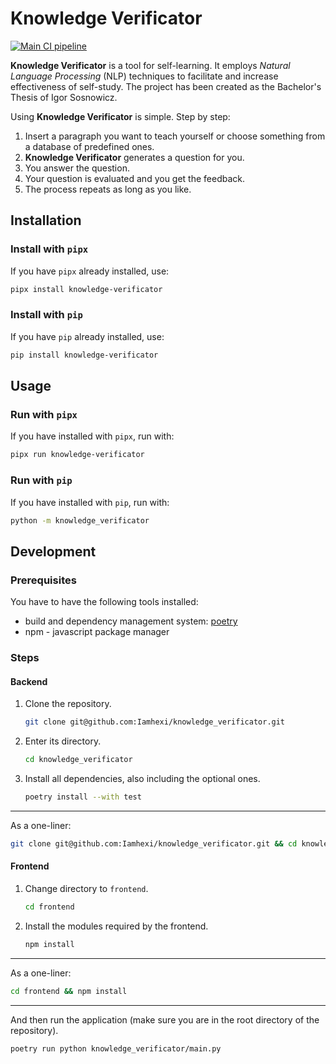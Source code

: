 # Knowledge Verificator
[![Main CI pipeline](https://github.com/Iamhexi/knowledge_verificator/actions/workflows/main.yml/badge.svg)](https://github.com/Iamhexi/knowledge_verificator/actions/workflows/main.yml)

**Knowledge Verificator** is a tool for self-learning. It employs *Natural Language Processing* (NLP) techniques to facilitate and increase effectiveness of self-study.
The project has been created as the Bachelor's Thesis of Igor Sosnowicz.

Using **Knowledge Verificator** is simple. Step by step:
1. Insert a paragraph you want to teach yourself or choose something from a database of predefined ones.
1. **Knowledge Verificator** generates a question for you.
1. You answer the question.
1. Your question is evaluated and you get the feedback.
1. The process repeats as long as you like.


## Installation

### Install with `pipx`

If you have `pipx` already installed, use:

```bash
pipx install knowledge-verificator
```

### Install with `pip`

If you have `pip` already installed, use:

```bash
pip install knowledge-verificator
```

## Usage

### Run with `pipx`

If you have installed with `pipx`, run with:

```bash
pipx run knowledge-verificator
```

### Run with `pip`

If you have installed with `pip`, run with:

```bash
python -m knowledge_verificator
```

## Development

### Prerequisites
You have to have the following tools installed:
- build and dependency management system: [poetry](https://github.com/python-poetry/poetry)
- npm - javascript package manager

### Steps

#### Backend
1. Clone the repository.
    ```bash
    git clone git@github.com:Iamhexi/knowledge_verificator.git
    ```

1. Enter its directory.
    ```bash
    cd knowledge_verificator
    ```

1. Install all dependencies, also including the optional ones.
    ```bash
    poetry install --with test
    ```
---
As a one-liner:

```bash
git clone git@github.com:Iamhexi/knowledge_verificator.git && cd knowledge_verificator && poetry install --with test
```

#### Frontend

1. Change directory to `frontend`.
    ```bash
    cd frontend
    ```

1. Install the modules required by the frontend.
    ```bash
    npm install
    ```
---
As a one-liner:
```bash
cd frontend && npm install
```

---

And then run the application (make sure you are in the root directory of the repository).
```bash
poetry run python knowledge_verificator/main.py
```
